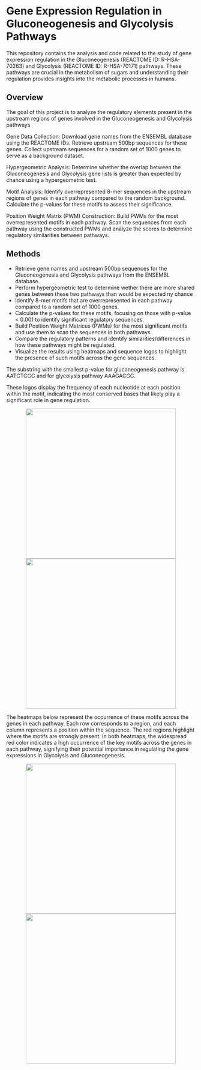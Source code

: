 # Gene Expression Regulation in Gluconeogenesis and Glycolysis Pathways

This repository contains the analysis and code related to the study of gene expression regulation in the Gluconeogenesis (REACTOME ID: R-HSA-70263) and Glycolysis (REACTOME ID: R-HSA-70171) pathways. These pathways are crucial in the metabolism of sugars and understanding their regulation provides insights into the metabolic processes in humans.

## Overview

The goal of this project is to analyze the regulatory elements present in the upstream regions of genes involved in the Gluconeogenesis and Glycolysis pathways

  Gene Data Collection:
        Download gene names from the ENSEMBL database using the REACTOME IDs.
        Retrieve upstream 500bp sequences for these genes.
        Collect upstream sequences for a random set of 1000 genes to serve as a background dataset.

   Hypergeometric Analysis:
        Determine whether the overlap between the Gluconeogenesis and Glycolysis gene lists is greater than expected by chance using a hypergeometric test.

   Motif Analysis:
        Identify overrepresented 8-mer sequences in the upstream regions of genes in each pathway compared to the random background.
        Calculate the p-values for these motifs to assess their significance.

   Position Weight Matrix (PWM) Construction:
        Build PWMs for the most overrepresented motifs in each pathway.
        Scan the sequences from each pathway using the constructed PWMs and analyze the scores to determine regulatory similarities between pathways.

## Methods

* Retrieve gene names and upstream 500bp sequences for the Gluconeogenesis and Glycolysis pathways from the ENSEMBL database.
* Perform hypergeometric test to determine wether there are more shared genes between these two pathways than would be expected ny chance
* Identify 8-mer motifs that are overrepresented in each pathway compared to a random set of 1000 genes.
* Calculate the p-values for these motifs, focusing on those with p-value < 0.001 to identify significant regulatory sequences.
* Build Position Weight Matrices (PWMs) for the most significant motifs and use them to scan the sequences in both pathways
* Compare the regulatory patterns and identify similarities/differences in how these pathways might be regulated.
* Visualize the results using heatmaps and sequence logos to highlight the presence of such motifs across the gene sequences.

The substring with the smallest p-value for gluconeogenesis pathway is AATCTCGC and for glycolysis pathway AAAGACGC.

These logos display the frequency of each nucleotide at each position within the motif, indicating the most conserved bases that likely play a significant role in gene regulation.

<p align="center">
  <img src="https://github.com/user-attachments/assets/efa4ee36-cbae-4a5b-b4ea-0332b19c44e6" width="400"/>
  <img src="https://github.com/user-attachments/assets/be35d6be-2c8c-4a00-a76a-fac05c85d909" width="400"/>
</p>

The heatmaps below represent the occurrence of these motifs across the genes in each pathway. Each row corresponds to a region, and each column represents a position within the sequence. 
The red regions highlight where the motifs are strongly present. In both heatmaps, the widespread red color indicates a high occurrence of the key motifs across the genes in each pathway, signifying their potential importance in regulating the gene expressions in Glycolysis and Gluconeogenesis.

<p align="center">
  <img src="https://github.com/user-attachments/assets/731a45cb-1e16-4cf6-bfa3-d7081231f1a9" width="400"/>
  <img src="https://github.com/user-attachments/assets/cf231c3c-4723-4ae9-bf85-d98ee6db0ee8" width="400"/>
</p>





  
